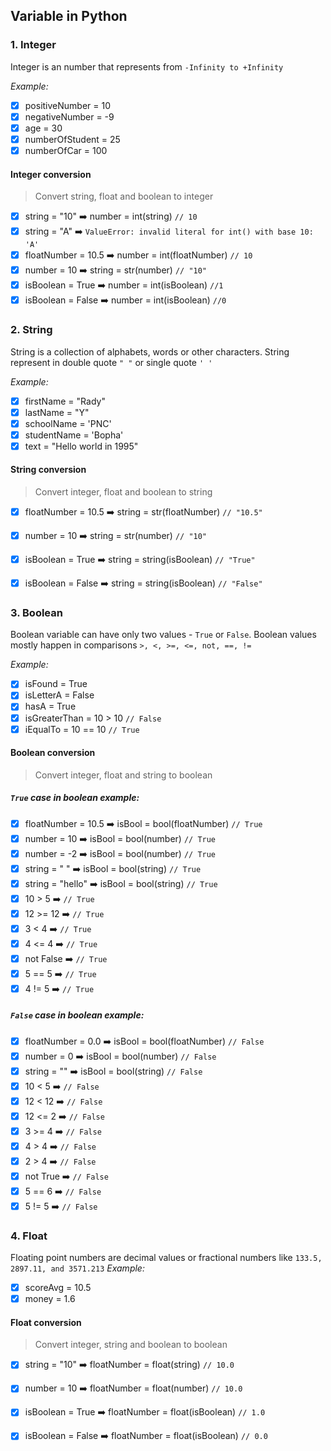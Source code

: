 ## Variable in Python

### 1. Integer
Integer is an number that represents from `-Infinity to +Infinity`

<i>Example: </i>
- [x] positiveNumber = 10
- [x] negativeNumber = -9
- [x] age = 30
- [x] numberOfStudent = 25
- [x] numberOfCar = 100
#### Integer conversion
> Convert  string, float and boolean to integer
- [x] string = "10" :arrow_right: number = int(string) `// 10`
- [x] string = "A" :arrow_right: `ValueError: invalid literal for int() with base 10: 'A'`
- [x] floatNumber = 10.5 :arrow_right: number = int(floatNumber) `// 10`
- [x] number = 10 :arrow_right: string = str(number) `// "10"`
- [x] isBoolean = True :arrow_right: number = int(isBoolean) `//1`
- [x] isBoolean = False :arrow_right: number = int(isBoolean) `//0`

### 2. String
String is a collection of alphabets, words or other characters. String represent in double quote `" "` or single quote `' '`

<i>Example: </i>
- [x] firstName = "Rady"
- [x] lastName = "Y"
- [x] schoolName = 'PNC'
- [x] studentName = 'Bopha'
- [x] text = "Hello world in 1995"

#### String conversion
> Convert integer, float and boolean to string

- [x] floatNumber = 10.5 :arrow_right: string = str(floatNumber) `// "10.5"`
- [x] number = 10 :arrow_right: string = str(number) `// "10"`
- [x] isBoolean = True :arrow_right: string = string(isBoolean) `// "True"`
- [x] isBoolean = False :arrow_right: string = string(isBoolean) `// "False"`


### 3. Boolean
 Boolean variable can have only two values - `True` or `False`. Boolean values mostly happen in comparisons `>, <, >=, <=, not, ==, !=`

<i>Example: </i>
- [x] isFound = True
- [x] isLetterA = False
- [x] hasA = True
- [x] isGreaterThan = 10 > 10 `// False`
- [x] iEqualTo = 10 == 10  `// True`
#### Boolean conversion
> Convert integer, float and string to boolean

##### `True` case in boolean example:
- [x] floatNumber = 10.5 :arrow_right: isBool = bool(floatNumber) `// True`
- [x] number = 10 :arrow_right: isBool = bool(number) `// True`
- [x] number = -2 :arrow_right: isBool = bool(number) `// True`
- [x] string = " " :arrow_right: isBool = bool(string) `// True`
- [x] string = "hello" :arrow_right: isBool = bool(string) `// True`
- [x] 10 > 5 :arrow_right: `// True`
- [x] 12 >= 12 :arrow_right: `// True`
- [x] 3 < 4 :arrow_right: `// True`
- [x] 4 <= 4 :arrow_right: `// True`
- [x] not False :arrow_right: `// True`
- [x] 5 == 5 :arrow_right: `// True`
- [x] 4 != 5 :arrow_right: `// True`
##### `False` case in boolean example:
- [x] floatNumber = 0.0 :arrow_right: isBool = bool(floatNumber) `// False`
- [x] number = 0 :arrow_right: isBool = bool(number) `// False`
- [x] string = "" :arrow_right: isBool = bool(string) `// False`
- [x] 10 < 5 :arrow_right: `// False`
- [x] 12 < 12 :arrow_right: `// False`
- [x] 12 <= 2 :arrow_right: `// False`
- [x] 3 >= 4 :arrow_right: `// False`
- [x] 4 > 4 :arrow_right: `// False`
- [x] 2 > 4 :arrow_right: `// False`
- [x] not True :arrow_right: `// False`
- [x] 5 == 6 :arrow_right: `// False`
- [x] 5 != 5 :arrow_right: `// False`

### 4. Float
Floating point numbers are decimal values or fractional numbers like `133.5, 2897.11, and 3571.213`
<i>Example: </i>
- [x] scoreAvg = 10.5
- [x] money = 1.6

#### Float conversion
> Convert integer, string and boolean to boolean

- [x] string = "10" :arrow_right: floatNumber = float(string) `// 10.0`
- [x] number = 10 :arrow_right: floatNumber = float(number) `// 10.0`
- [x] isBoolean = True :arrow_right: floatNumber = float(isBoolean) `// 1.0`
- [x] isBoolean = False :arrow_right: floatNumber = float(isBoolean) `// 0.0`

